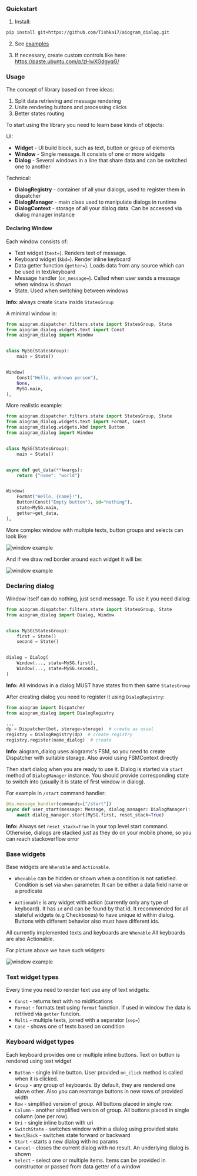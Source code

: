 ### Quickstart

1. Install:

```bash
pip install git+https://github.com/Tishka17/aiogram_dialog.git
```

2. See [examples](example)

3. If necessary, create custom controls like here: https://paste.ubuntu.com/p/zHwXGdgyqG/

### Usage

The concept of library based on three ideas:

1. Split data retrieving and message rendering
2. Unite rendering buttons and processing clicks
3. Better states routing

To start using the library you need to learn base kinds of objects:

UI:

* **Widget** - UI build block, such as text, button or group of elements
* **Window** - Single message. It consists of one or more widgets
* **Dialog** - Several windows in a line that share data and can be switched one to another

Technical:

* **DialogRegistry** - container of all your dialogs, used to register them in dispatcher
* **DialogManager** - main class used to manipulate dialogs in runtime
* **DialogContext** - storage of all your dialog data. Can be accessed via dialog manager instance

#### Declaring Window

Each window consists of:

* Text widget (`text=`). Renders text of message.
* Keyboard widget (`kbd=`). Render inline keyboard
* Data getter function (`getter=`). Loads data from any source which can be used in text/keyboard
* Message handler (`on_message=`). Called when user sends a message when window is shown
* State. Used when switching between windows

**Info:** always create `State` inside `StatesGroup`

A minimal window is:

```python
from aiogram.dispatcher.filters.state import StatesGroup, State
from aiogram_dialog.widgets.text import Const
from aiogram_dialog import Window


class MySG(StatesGroup):
    main = State()


Window(
    Const("Hello, unknown person"),
    None,
    MySG.main,
),
```

More realistic example:

```python
from aiogram.dispatcher.filters.state import StatesGroup, State
from aiogram_dialog.widgets.text import Format, Const
from aiogram_dialog.widgets.kbd import Button
from aiogram_dialog import Window


class MySG(StatesGroup):
    main = State()


async def get_data(**kwargs):
    return {"name": "world"}


Window(
    Format("Hello, {name}!"),
    Button(Const("Empty button"), id="nothing"),
    state=MySG.main,
    getter=get_data,
),
```

More complex window with multiple texts, button groups and selects can look like:

![window example](doc/resources/window_example.png)

And if we draw red border around each widget it will be:

![window example](doc/resources/layout_example.png)

### Declaring dialog

Window itself can do nothing, just send message. To use it you need dialog:

```python
from aiogram.dispatcher.filters.state import StatesGroup, State
from aiogram_dialog import Dialog, Window


class MySG(StatesGroup):
    first = State()
    second = State()


dialog = Dialog(
    Window(..., state=MySG.first),
    Window(..., state=MySG.second),
)
```

**Info:** All windows in a dialog MUST have states from then same `StatesGroup`

After creating dialog you need to register it using `DialogRegistry`:

```python
from aiogram import Dispatcher
from aiogram_dialog import DialogRegistry

...
dp = Dispatcher(bot, storage=storage)  # create as usual
registry = DialogRegistry(dp)  # create registry
registry.register(name_dialog)  # create
```

**Info:** aiogram_dialog uses aiograms's FSM, so you need to create Dispatcher with suitable storage. Also avoid using
FSMContext directly

Then start dialog when you are ready to use it. Dialog is started via `start` method of `DialogManager` instance. You
should provide corresponding state to switch into (usually it is state of first window in dialog).

For example in `/start` command handler:

```python
@dp.message_handler(commands=["/start"])
async def user_start(message: Message, dialog_manager: DialogManager):
    await dialog_manager.start(MySG.first, reset_stack=True)
```

**Info:** Always set `reset_stack=True` in your top level start command. Otherwise, dialogs are stacked just as they do
on your mobile phone, so you can reach stackoverflow error

### Base widgets

Base widgets are `Whenable` and `Actionable`.

* `Whenable` can be hidden or shown when a condition is not satisfied. Condition is set via `when` parameter. 
  It can be either a data field name or a predicate
  
* `Actionable` is any widget with action (currently only any type of keyboard). It has `id` and can be found by that id. 
  It recommended for all stateful widgets (e.g Checkboxes) to have unique id within dialog. Buttons with different behavior also must have different ids. 

All currently implemented texts and keyboards are `Whenable`
All keyboards are also Actionable.

For picture above we have such widgets:

![window example](doc/resources/layout_example2.png)

### Text widget types

Every time you need to render text use any of text widgets:

* `Const` - returns text with no midifications
* `Format` - formats text using `format` function. If used in window the data is retrived via `getter` funcion.
* `Multi` - multiple texts, joined with a separator (`sep=`)
* `Case` - shows one of texts based on condition

### Keyboard widget types

Each keyboard provides one or multiple inline buttons. Text on button is rendered using text widget

* `Button` - single inline button. User provided `on_click` method is called when it is clicked.
* `Group` - any group of keyboards. By default, they are rendered one above other. Also you can rearrange buttons in new rows of provided width
* `Row` - simplified version of group. All buttons placed in single row. 
* `Column` - another simplified version of group. All buttons placed in single column (one per row). 
* `Uri` - single inline button with uri
* `SwitchState` - switches window within a dialog using provided state
* `Next`/`Back` - switches state forward or backward
* `Start` - starts a new dialog with no params
* `Cancel` - closes the current dialog with no result. An underlying dialog is shown
* `Select` - select one or multiple items. Items can be provided in constructor or passed from data getter of a window